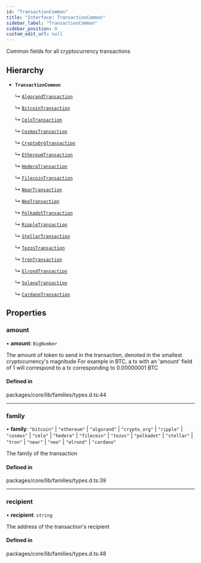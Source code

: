 ```yaml
---
id: "TransactionCommon"
title: "Interface: TransactionCommon"
sidebar_label: "TransactionCommon"
sidebar_position: 0
custom_edit_url: null
---
```


Common fields for all cryptocurrency transactions

## Hierarchy

- **`TransactionCommon`**

  ↳ [`AlgorandTransaction`](AlgorandTransaction.md)

  ↳ [`BitcoinTransaction`](BitcoinTransaction.md)

  ↳ [`CeloTransaction`](CeloTransaction.md)

  ↳ [`CosmosTransaction`](CosmosTransaction.md)

  ↳ [`CryptoOrgTransaction`](CryptoOrgTransaction.md)

  ↳ [`EthereumTransaction`](EthereumTransaction.md)

  ↳ [`HederaTransaction`](HederaTransaction.md)

  ↳ [`FilecoinTransaction`](FilecoinTransaction.md)

  ↳ [`NearTransaction`](NearTransaction.md)

  ↳ [`NeoTransaction`](NeoTransaction.md)

  ↳ [`PolkadotTransaction`](PolkadotTransaction.md)

  ↳ [`RippleTransaction`](RippleTransaction.md)

  ↳ [`StellarTransaction`](StellarTransaction.md)

  ↳ [`TezosTransaction`](TezosTransaction.md)

  ↳ [`TronTransaction`](TronTransaction.md)

  ↳ [`ElrondTransaction`](ElrondTransaction.md)

  ↳ [`SolanaTransaction`](SolanaTransaction.md)

  ↳ [`CardanoTransaction`](CardanoTransaction.md)

## Properties

### amount

• **amount**: `BigNumber`

The amount of token to send in the transaction, denoted in the smallest cryptocurrency's magnitude
For example in BTC, a tx with an 'amount' field of 1 will correspond to a tx corresponding to 0.00000001 BTC

#### Defined in

packages/core/lib/families/types.d.ts:44

___

### family

• **family**: ``"bitcoin"`` \| ``"ethereum"`` \| ``"algorand"`` \| ``"crypto_org"`` \| ``"ripple"`` \| ``"cosmos"`` \| ``"celo"`` \| ``"hedera"`` \| ``"filecoin"`` \| ``"tezos"`` \| ``"polkadot"`` \| ``"stellar"`` \| ``"tron"`` \| ``"near"`` \| ``"neo"`` \| ``"elrond"`` \| ``"cardano"``

The family of the transaction

#### Defined in

packages/core/lib/families/types.d.ts:39

___

### recipient

• **recipient**: `string`

The address of the transaction's recipient

#### Defined in

packages/core/lib/families/types.d.ts:48
